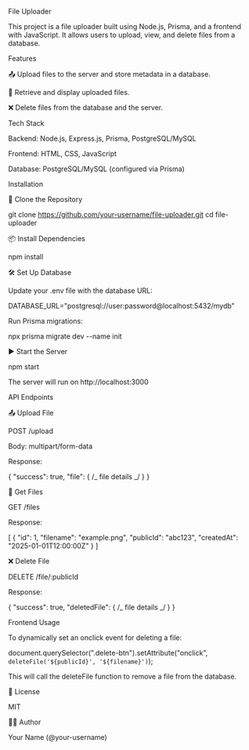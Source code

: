 File Uploader

This project is a file uploader built using Node.js, Prisma, and a frontend with JavaScript. It allows users to upload, view, and delete files from a database.

Features

📤 Upload files to the server and store metadata in a database.

📂 Retrieve and display uploaded files.

❌ Delete files from the database and the server.

Tech Stack

Backend: Node.js, Express.js, Prisma, PostgreSQL/MySQL

Frontend: HTML, CSS, JavaScript

Database: PostgreSQL/MySQL (configured via Prisma)

Installation

🚀 Clone the Repository

git clone https://github.com/your-username/file-uploader.git
cd file-uploader

📦 Install Dependencies

npm install

🛠️ Set Up Database

Update your .env file with the database URL:

DATABASE_URL="postgresql://user:password@localhost:5432/mydb"

Run Prisma migrations:

npx prisma migrate dev --name init

▶️ Start the Server

npm start

The server will run on http://localhost:3000

API Endpoints

📤 Upload File

POST /upload

Body: multipart/form-data

Response:

{ "success": true, "file": { /_ file details _/ } }

📂 Get Files

GET /files

Response:

[ { "id": 1, "filename": "example.png", "publicId": "abc123", "createdAt": "2025-01-01T12:00:00Z" } ]

❌ Delete File

DELETE /file/:publicId

Response:

{ "success": true, "deletedFile": { /_ file details _/ } }

Frontend Usage

To dynamically set an onclick event for deleting a file:

document.querySelector(".delete-btn").setAttribute("onclick", `deleteFile('${publicId}', '${filename}')`);

This will call the deleteFile function to remove a file from the database.

📜 License

MIT

👨‍💻 Author

Your Name (@your-username)
